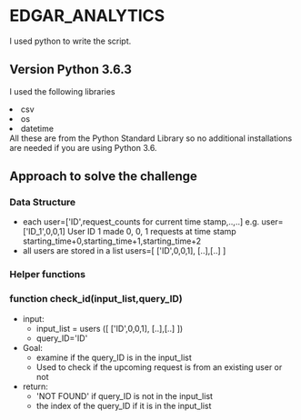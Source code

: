 # EDGAR_ANALYTICS

I used python to write the script.
## Version Python 3.6.3 
I used the following libraries 
<li>csv</li>
<li>os</li>
<li>datetime</li>
All these are from the Python Standard Library so no additional installations are needed if you are using Python 3.6.

## Approach to solve the challenge
### Data Structure
* each user=['ID',request_counts for current time stamp,..,..] e.g. user=['ID_1',0,0,1] User ID 1 made 0, 0, 1 requests at time stamp starting_time+0,starting_time+1,starting_time+2
* all users are stored in a list users=[ ['ID',0,0,1], [..],[..] ]

### Helper functions 
### function check_id(input_list,query_ID)
* input: 
    - input_list = users ([ ['ID',0,0,1], [..],[..] ])
    - query_ID='ID'
* Goal: 
    - examine if the query_ID is in the input_list 
    - Used to check if the upcoming request is from an existing user or not
* return:
    - 'NOT FOUND' if query_ID is not in the input_list
    - the index of the query_ID if it is in the input_list




